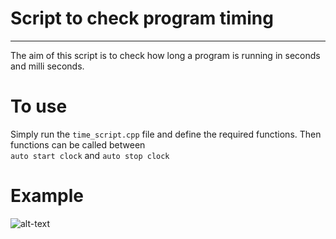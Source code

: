 # Script to check program timing
- - - - - - - - - - - - - -
The aim of this script is to check how long a program is running in seconds and milli seconds.

# To use
Simply run the ```time_script.cpp``` file and define the required functions. Then functions can be called between</br>
```auto start clock``` and ```auto stop clock```

# Example

![alt-text](https://github.com/TaniaMalhotra/hacking-tools-scripts/blob/program-timing/C%2B%2B/program-timing/Screenshot.png)
